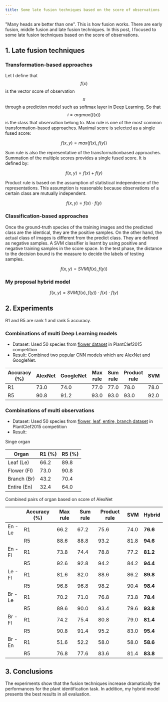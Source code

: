 ```yaml
---
title: Some late fusion techniques based on the score of observations
---
```

"Many heads are better than one". This is how fusion works. There are early fusion, middle fusion and late fusion techniques.
In this post, I focused to  some late fusion techniques based on the score of observations.

## 1. Late fusion techniques

### Transformation-based approaches

Let I define that $$f(x)$$ is the vector score of observation $$x$$ through a prediction model such as softmax layer in Deep Learning.
So that $$i = argmax(f(x))$$ is the class that observation belong to.
Max rule is one of the most common transformation-based approaches. Maximal score is selected as a single fused score:

$$f(x, y) = max(f(x), f(y))$$
 
Sum rule is also the representative of the transformationbased approaches. Summation of the multiple scores provides a single fused score. It is defined by:

$$f(x, y) = f(x) + f(y)$$
 
Product rule is based on the assumption of statistical independence of the representations.
This assumption is reasonable because observations of a certain class are mutually independent.
 
$$f(x, y) = f(x) \cdot f(y)$$

### Classification-based approaches

Once the ground-truth species of the training images and the predicted
class are the identical, they are the positive samples. On
the other hand, the actual class of images is different from
the predict class. They are defined as negative samples. A SVM
classifier is learnt by using positive and negative
training samples in the score space. In the test phase, the
distance to the decision bound is the measure to decide the
labels of testing samples.

$$f(x, y) = SVM(f(x), f(y))$$

### My proposal hybrid model

$$f(x, y) = SVM(f(x), f(y)) \cdot f(x) \cdot f(y)$$

## 2. Experiments

R1 and R5 are rank 1 and rank 5 accuracy.

### Combinations of multi Deep Learning models

* Dataset: Used 50 species from [flower dataset](http://www.imageclef.org/lifeclef/2015/plant) in PlantClef2015 competition
* Result: Combined two popular CNN models which are AlexNet and GoogleNet.


| Accuracy (%) | AlexNet | GoogleNet | Max rule | Sum rule  | Product rule | SVM | Hybrid |
|---|---|---|---|---|---|---|---|
| R1 | 73.0 | 74.0 | 77.0 | 77.0 | 78.0 | 78.0 | **78.2** |
| R5 | 90.8 | 91.2 | 93.0 | 93.0 | 93.0 | 92.0 | **93.0** |


### Combinations of multi observations

* Dataset: Used 50 species from [flower, leaf, entire, branch dataset](http://www.imageclef.org/lifeclef/2015/plant) in PlantClef2015 competition
* Result:

Singe organ


|Organ| R1 (%) | R5 (%) |
|---|---|---|
|Leaf (Le) | 66.2 | 89.8 |
|Flower (Fl) | 73.0 | 90.8 |
|Branch (Br) | 43.2 | 70.4 |
|Entire (En) | 32.4 | 64.0 |

Combined pairs of organ based on score of AlexNet


|     | Accuracy (%) | Max rule | Sum rule | Product rule | SVM  | Hybrid |
|---|---|---|---|---|---|---|
|En - Le | R1 | 66.2 | 67.2 |75.6 | 74.0 | **76.6** |
|        | R5 | 88.6 | 88.8 | 93.2 | 81.8 | **94.6** |
|En - Fl | R1 | 73.8 | 74.4 | 78.8 | 77.2 | **81.2** |
|        | R5 | 92.6 | 92.8 | 94.2 | 84.2 | **94.4** |
|Le - Fl | R1 | 81.6 | 82.0 | 88.6 | 86.2 | **89.8** |
|        | R5 | 96.8 | 96.8 | 98.2 | 90.4 | **98.4** |
|Br - Le | R1 | 70.2 | 71.0 | 76.8 | 73.8 | **78.4** |
|        | R5 | 89.6 | 90.0 | 93.4 | 79.6 | **93.8** |
|Br - Fl | R1 | 74.2 | 75.4 | 80.8 | 79.0 | **81.4** |
|        | R5 | 90.8 | 91.4 | 95.2 | 83.0 | **95.4** |
|Br - En | R1 | 51.6 | 52.2 | 58.0 | 58.0 | **58.6** |
|        | R5 | 76.8 | 77.6 | 83.6 | 81.4 | **83.8** |


## 3. Conclusions

The experiments show that the fusion techniques increase dramatically the
performances for the plant identification task. In addition, my hybrid model presents the best results in all
evaluation.